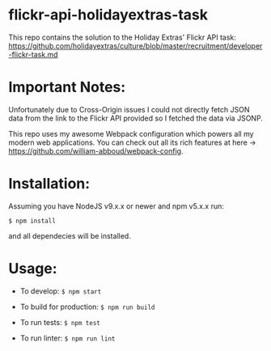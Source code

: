 # flickr-api-holidayextras-task
This repo contains the solution to the Holiday Extras' Flickr API task: https://github.com/holidayextras/culture/blob/master/recruitment/developer-flickr-task.md

# Important Notes:

Unfortunately due to Cross-Origin issues I could not directly fetch JSON data from the link to the Flickr API provided
so I fetched the data via JSONP.

This repo uses my awesome Webpack configuration which powers all my modern web applications.
You can check out all its rich features at here -> https://github.com/william-abboud/webpack-config.

# Installation:

Assuming you have NodeJS v9.x.x or newer and npm v5.x.x run:

  `$ npm install`

and all dependecies will be installed.

# Usage:

  - To develop:
    `$ npm start`

  - To build for production:
    `$ npm run build`

  - To run tests:
    `$ npm test`

  - To run linter:
    `$ npm run lint`
